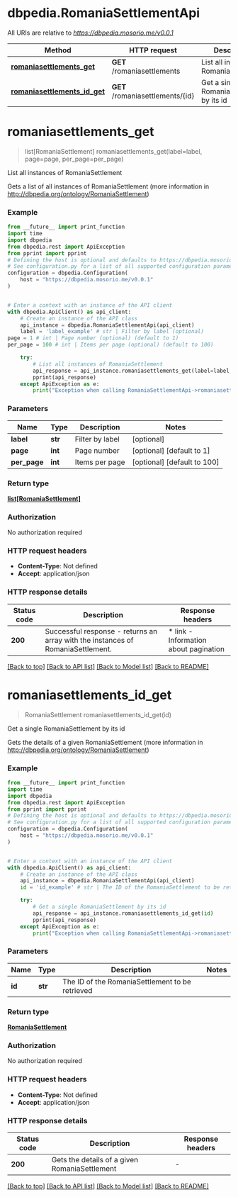 # dbpedia.RomaniaSettlementApi

All URIs are relative to *https://dbpedia.mosorio.me/v0.0.1*

Method | HTTP request | Description
------------- | ------------- | -------------
[**romaniasettlements_get**](RomaniaSettlementApi.md#romaniasettlements_get) | **GET** /romaniasettlements | List all instances of RomaniaSettlement
[**romaniasettlements_id_get**](RomaniaSettlementApi.md#romaniasettlements_id_get) | **GET** /romaniasettlements/{id} | Get a single RomaniaSettlement by its id


# **romaniasettlements_get**
> list[RomaniaSettlement] romaniasettlements_get(label=label, page=page, per_page=per_page)

List all instances of RomaniaSettlement

Gets a list of all instances of RomaniaSettlement (more information in http://dbpedia.org/ontology/RomaniaSettlement)

### Example

```python
from __future__ import print_function
import time
import dbpedia
from dbpedia.rest import ApiException
from pprint import pprint
# Defining the host is optional and defaults to https://dbpedia.mosorio.me/v0.0.1
# See configuration.py for a list of all supported configuration parameters.
configuration = dbpedia.Configuration(
    host = "https://dbpedia.mosorio.me/v0.0.1"
)


# Enter a context with an instance of the API client
with dbpedia.ApiClient() as api_client:
    # Create an instance of the API class
    api_instance = dbpedia.RomaniaSettlementApi(api_client)
    label = 'label_example' # str | Filter by label (optional)
page = 1 # int | Page number (optional) (default to 1)
per_page = 100 # int | Items per page (optional) (default to 100)

    try:
        # List all instances of RomaniaSettlement
        api_response = api_instance.romaniasettlements_get(label=label, page=page, per_page=per_page)
        pprint(api_response)
    except ApiException as e:
        print("Exception when calling RomaniaSettlementApi->romaniasettlements_get: %s\n" % e)
```

### Parameters

Name | Type | Description  | Notes
------------- | ------------- | ------------- | -------------
 **label** | **str**| Filter by label | [optional] 
 **page** | **int**| Page number | [optional] [default to 1]
 **per_page** | **int**| Items per page | [optional] [default to 100]

### Return type

[**list[RomaniaSettlement]**](RomaniaSettlement.md)

### Authorization

No authorization required

### HTTP request headers

 - **Content-Type**: Not defined
 - **Accept**: application/json

### HTTP response details
| Status code | Description | Response headers |
|-------------|-------------|------------------|
**200** | Successful response - returns an array with the instances of RomaniaSettlement. |  * link - Information about pagination <br>  |

[[Back to top]](#) [[Back to API list]](../README.md#documentation-for-api-endpoints) [[Back to Model list]](../README.md#documentation-for-models) [[Back to README]](../README.md)

# **romaniasettlements_id_get**
> RomaniaSettlement romaniasettlements_id_get(id)

Get a single RomaniaSettlement by its id

Gets the details of a given RomaniaSettlement (more information in http://dbpedia.org/ontology/RomaniaSettlement)

### Example

```python
from __future__ import print_function
import time
import dbpedia
from dbpedia.rest import ApiException
from pprint import pprint
# Defining the host is optional and defaults to https://dbpedia.mosorio.me/v0.0.1
# See configuration.py for a list of all supported configuration parameters.
configuration = dbpedia.Configuration(
    host = "https://dbpedia.mosorio.me/v0.0.1"
)


# Enter a context with an instance of the API client
with dbpedia.ApiClient() as api_client:
    # Create an instance of the API class
    api_instance = dbpedia.RomaniaSettlementApi(api_client)
    id = 'id_example' # str | The ID of the RomaniaSettlement to be retrieved

    try:
        # Get a single RomaniaSettlement by its id
        api_response = api_instance.romaniasettlements_id_get(id)
        pprint(api_response)
    except ApiException as e:
        print("Exception when calling RomaniaSettlementApi->romaniasettlements_id_get: %s\n" % e)
```

### Parameters

Name | Type | Description  | Notes
------------- | ------------- | ------------- | -------------
 **id** | **str**| The ID of the RomaniaSettlement to be retrieved | 

### Return type

[**RomaniaSettlement**](RomaniaSettlement.md)

### Authorization

No authorization required

### HTTP request headers

 - **Content-Type**: Not defined
 - **Accept**: application/json

### HTTP response details
| Status code | Description | Response headers |
|-------------|-------------|------------------|
**200** | Gets the details of a given RomaniaSettlement |  -  |

[[Back to top]](#) [[Back to API list]](../README.md#documentation-for-api-endpoints) [[Back to Model list]](../README.md#documentation-for-models) [[Back to README]](../README.md)

